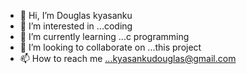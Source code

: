 - 👋 Hi, I’m Douglas kyasanku
- 👀 I’m interested in ...coding
- 🌱 I’m currently learning ...c programming
- 💞️ I’m looking to collaborate on ...this project
- 📫 How to reach me ...kyasankudouglas@gmail.com

<!---
Douglaskyasanku/Douglaskyasanku is a ✨ special ✨ repository because its `README.md` (this file) appears on your GitHub profile.
You can click the Preview link to take a look at your changes.
--->
